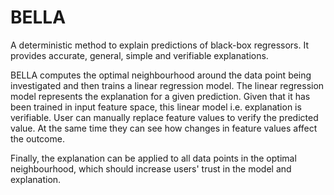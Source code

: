 # BELLA

A deterministic method to explain predictions of black-box regressors. It provides accurate, general, simple and
verifiable explanations.

BELLA computes the optimal neighbourhood around the data point being investigated and then trains a linear regression 
model. The linear regression model represents the explanation for a given prediction.
Given that it has been trained in input feature space, this linear model i.e. explanation is verifiable.
User can manually replace feature values to verify the predicted value. At the same time they can see how changes in 
feature values affect the outcome.

Finally, the explanation can be applied to all data points in the optimal 
neighbourhood, which should increase users' trust in the model and explanation.

